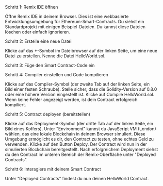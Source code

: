 Schritt 1: Remix IDE öffnen

Öffne Remix IDE in deinem Browser. Dies ist eine webbasierte Entwicklungsumgebung für Ethereum-Smart-Contracts.
Du siehst ein Standardprojekt mit einigen Beispiel-Dateien. Du kannst diese Dateien löschen oder einfach ignorieren.

Schritt 2: Erstelle eine neue Datei

Klicke auf das +-Symbol im Dateibrowser auf der linken Seite, um eine neue Datei zu erstellen.
Nenne die Datei HelloWorld.sol.

Schritt 3: Füge den Smart Contract-Code ein

Schritt 4: Compiler einstellen und Code kompilieren

Klicke auf das Compiler-Symbol (der zweite Tab auf der linken Seite, ein Bild einer festen Schraube).
Stelle sicher, dass die Solidity-Version auf 0.8.0 oder eine höhere Version eingestellt ist.
Klicke auf Compile HelloWorld.sol. Wenn keine Fehler angezeigt werden, ist dein Contract erfolgreich kompiliert.

Schritt 5: Contract deployen (bereitstellen)

Klicke auf das Deployment-Symbol (der dritte Tab auf der linken Seite, ein Bild eines Koffers).
Unter "Environment" kannst du JavaScript VM (London) wählen, das eine lokale Blockchain in deinem Browser simuliert. Diese Umgebung ermöglicht es dir, den Contract zu testen, ohne echtes Geld zu verwenden.
Klicke auf den Button Deploy. Der Contract wird nun in der simulierten Blockchain bereitgestellt.
Nach erfolgreichem Deployment siehst du den Contract im unteren Bereich der Remix-Oberfläche unter "Deployed Contracts".

Schritt 6: Interagiere mit deinem Smart Contract

Unter "Deployed Contracts" findest du nun deinen HelloWorld Contract.

